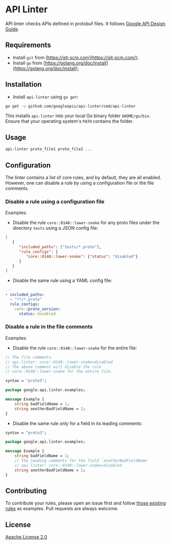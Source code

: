 # API Linter

API linter checks APIs defined in protobuf files. It follows [Google API Design Guide](https://cloud.google.com/apis/design/).

## Requirements

* Install `git` from [https://git-scm.com](https://git-scm.com/);
* Install `go` from [https://golang.org/doc/install](https://golang.org/doc/install);

## Installation

* Install `api-linter` using `go get`:

```sh
go get -u github.com/googleapis/api-linter/cmd/api-linter
```

This installs `api-linter` into your local Go binary folder `$HOME/go/bin`. Ensure that your operating system's `PATH` contains the folder.

## Usage

```sh
api-linter proto_file1 proto_file2 ...
```

## Configuration

The linter contains a list of core rules, and by default, they are all enabled.
However, one can disable a rule by using a configuration file or the file
comments.

### Disable a rule using a configuration file

Examples:

* Disable the rule `core::0140::lower-snake` for any proto files under the
directory `tests` using a JSON config file:

```json
[
   {
      "included_paths": ["tests/*.proto"],
      "rule_configs": {
         "core::0140::lower-snake": {"status": "disabled"}
      }
   }
]
```

* Disable the same rule using a YAML config file:

```yaml
---
- included_paths:
  - "**/*.proto"
  rule_configs:
    core::proto_version:
      status: disabled
```

### Disable a rule in the file comments

Examples:

* Disable the rule `core::0140::lower-snake` for the entire file:

```protobuf
// The file comments.
// api-linter: core::0140::lower-snake=disabled
// The above comment will disable the rule
// core::0140::lower-snake for the entire file.

syntax = "proto3";

package google.api.linter.examples;

message Example {
    string badFieldName = 1;
    string anotherBadFieldName = 2;
}
```

* Disable the same rule only for a field in its leading comments:

```protobuf
syntax = "proto3";

package google.api.linter.examples;

message Example {
    string badFieldName = 1;
    // The leading comments for the field `anotherBadFieldName`
    // api-linter: core::0140::lower-snake=disabled
    string anotherBadFieldName = 2;
}
```


## Contributing

To contribute your rules, please open an issue first and follow [those existing rules](https://github.com/googleapis/api-linter/tree/master/rules) as examples. Pull requests are always welcome.

## License

[Apache License 2.0](LICENSE)

